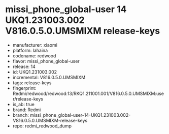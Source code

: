 # missi_phone_global-user 14 UKQ1.231003.002 V816.0.5.0.UMSMIXM release-keys
- manufacturer: xiaomi
- platform: lahaina
- codename: redwood
- flavor: missi_phone_global-user
- release: 14
- id: UKQ1.231003.002
- incremental: V816.0.5.0.UMSMIXM
- tags: release-keys
- fingerprint: Redmi/redwood/redwood:13/RKQ1.211001.001/V816.0.5.0.UMSMIXM:user/release-keys
- is_ab: true
- brand: Redmi
- branch: missi_phone_global-user-14-UKQ1.231003.002-V816.0.5.0.UMSMIXM-release-keys
- repo: redmi_redwood_dump
